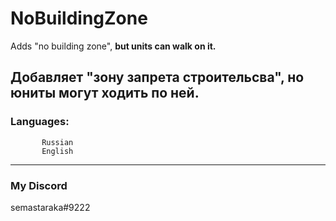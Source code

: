 # NoBuildingZone

Adds "no building zone", **but units can walk on it.**

Добавляет "зону запрета строительсва", **но юниты могут ходить по ней.**
----
### Languages: 
           Russian
           English
----
### My Discord
semastaraka#9222
